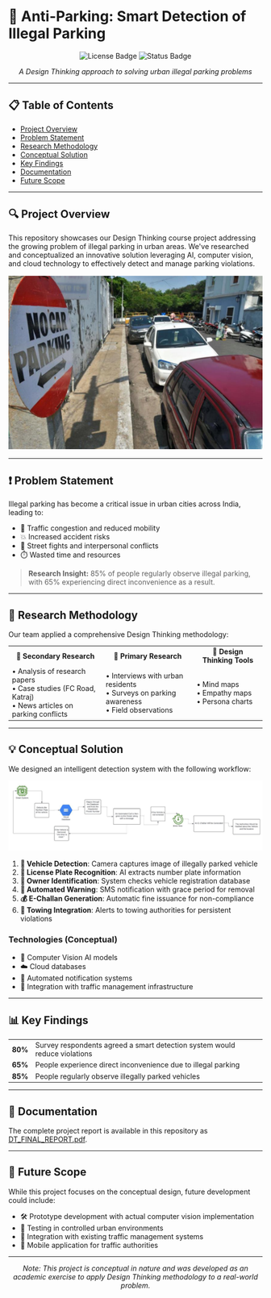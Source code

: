 # 🚫 Anti-Parking: Smart Detection of Illegal Parking

<p align="center">
  <img src="https://img.shields.io/badge/license-MIT-blue" alt="License Badge">
  <img src="https://img.shields.io/badge/status-concept-orange" alt="Status Badge">
</p>

<div align="center">
  <em>A Design Thinking approach to solving urban illegal parking problems</em>
</div>

---

## 📋 Table of Contents

- [Project Overview](#-project-overview)
- [Problem Statement](#-problem-statement)
- [Research Methodology](#-research-methodology)
- [Conceptual Solution](#-conceptual-solution)
- [Key Findings](#-key-findings)
- [Documentation](#-documentation)
- [Future Scope](#-future-scope)

---

## 🔍 Project Overview

This repository showcases our Design Thinking course project addressing the growing problem of illegal parking in urban areas. We've researched and conceptualized an innovative solution leveraging AI, computer vision, and cloud technology to effectively detect and manage parking violations.

<p align="center">
  <img src="images/illegal-parking.png" alt="Illegal Parking Example" width="600">
</p>

---

## ❗ Problem Statement

Illegal parking has become a critical issue in urban cities across India, leading to:

- 🚗 Traffic congestion and reduced mobility
- 💥 Increased accident risks
- 🤬 Street fights and interpersonal conflicts
- ⏱️ Wasted time and resources

> **Research Insight:** 85% of people regularly observe illegal parking, with 65% experiencing direct inconvenience as a result.

---

## 🔬 Research Methodology

Our team applied a comprehensive Design Thinking methodology:

<div align="center">
  <table>
    <tr>
      <td align="center"><b>🔎 Secondary Research</b></td>
      <td align="center"><b>👥 Primary Research</b></td>
      <td align="center"><b>🧠 Design Thinking Tools</b></td>
    </tr>
    <tr>
      <td>
        • Analysis of research papers<br>
        • Case studies (FC Road, Katraj)<br>
        • News articles on parking conflicts
      </td>
      <td>
        • Interviews with urban residents<br>
        • Surveys on parking awareness<br>
        • Field observations
      </td>
      <td>
        • Mind maps<br>
        • Empathy maps<br>
        • Persona charts
      </td>
    </tr>
  </table>
</div>

---

## 💡 Conceptual Solution

We designed an intelligent detection system with the following workflow:

<p align="center">
  <img src="images/Architecture.png" alt="Solution Workflow" width="700">
</p>

1. **📸 Vehicle Detection**: Camera captures image of illegally parked vehicle
2. **🔢 License Plate Recognition**: AI extracts number plate information
3. **👤 Owner Identification**: System checks vehicle registration database
4. **📱 Automated Warning**: SMS notification with grace period for removal
5. **💰 E-Challan Generation**: Automatic fine issuance for non-compliance
6. **🚜 Towing Integration**: Alerts to towing authorities for persistent violations

### Technologies (Conceptual)

- 🧠 Computer Vision AI models
- ☁️ Cloud databases
- 📨 Automated notification systems
- 🔄 Integration with traffic management infrastructure

---

## 📊 Key Findings

<div align="center">
  <table>
    <tr>
      <td><b>80%</b></td>
      <td>Survey respondents agreed a smart detection system would reduce violations</td>
    </tr>
    <tr>
      <td><b>65%</b></td>
      <td>People experience direct inconvenience due to illegal parking</td>
    </tr>
    <tr>
      <td><b>85%</b></td>
      <td>People regularly observe illegally parked vehicles</td>
    </tr>
  </table>
</div>

---

## 📑 Documentation

The complete project report is available in this repository as [DT_FINAL_REPORT.pdf](DT_FINAL_REPORT.pdf).

---

## 🔮 Future Scope

While this project focuses on the conceptual design, future development could include:

- 🛠️ Prototype development with actual computer vision implementation
- 🧪 Testing in controlled urban environments
- 🔗 Integration with existing traffic management systems
- 📱 Mobile application for traffic authorities

---

<div align="center">
  <i>Note: This project is conceptual in nature and was developed as an academic exercise to apply Design Thinking methodology to a real-world problem.</i>
</div>
